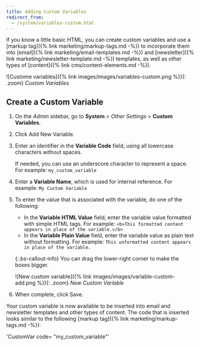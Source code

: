 ```yaml
---
title: Adding Custom Variables
redirect_from:
  - /system/variables-custom.html
---
```


If you know a little basic HTML, you can create custom variables and use a [markup tag]({% link marketing/markup-tags.md -%}) to incorporate them into [email]({% link marketing/email-templates.md -%}) and [newsletter]({% link marketing/newsletter-template.md -%}) templates, as well as other types of [content]({% link cms/content-elements.md -%}).

![Custome variables]({% link images/images/variables-custom.png %}){: .zoom}
_Custom Variables_

## Create a Custom Variable

1. On the _Admin_ sidebar, go to **System** > _Other Settings_ > **Custom Variables**.

1. Click <span class="btn">Add New Variable</span>.

1. Enter an identifier in the **Variable Code** field, using all lowercase characters without spaces.

    If needed, you can use an underscore character to represent a space. For example: `my_custom_variable`

1. Enter a **Variable Name**, which is used for internal reference. For example: `My Custom Variable`

1. To enter the value that is associated with the variable, do one of the following:

   - In the **Variable HTML Value** field, enter the variable value formatted with simple HTML tags. For example:
   `<b>This formatted content appears in place of the variable.</b>`
   - In the **Variable Plain Value** field, enter the variable value as plain text without formatting. For example:
    `This unformatted content appears in place of the variable.`

    {:.bs-callout-info}
    You can drag the lower-right corner to make the boxes bigger.

    ![New custom variable]({% link images/images/variable-custom-add.png %}){: .zoom}
    _New Custom Variable_

1. When complete, click <span class="btn">Save</span>.

  Your custom variable is now available to be inserted into email and newsletter templates and other types of content.  The code that is inserted looks similar to the following [markup tag]({% link marketing/markup-tags.md -%}):

  'CustomVar code= "my_custom_variable"'
